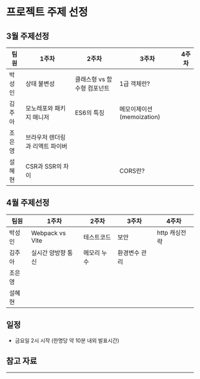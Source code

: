 # 프로젝트 주제 선정

## 3월 주제선정

| 팀원   | 1주차                           | 2주차                       | 3주차                     | 4주차 |
| ------ | ------------------------------- | --------------------------- | ------------------------- | ----- |
| 박성인 | 상태 불변성                     | 클래스형 vs 함수형 컴포넌트 | 1급 객체란?               |       |
| 김주아 | 모노레포와 패키지 매니저        | ES6의 특징                  | 메모이제이션(memoization) |
| 조은영 | 브라우저 렌더링과 리액트 파이버 |                             |                           |       |
| 설혜현 | CSR과 SSR의 차이                |                             | CORS란?                   |       |

## 4월 주제선정

| 팀원   | 1주차              | 2주차       | 3주차         | 4주차         |
| ------ | ------------------ | ----------- | ------------- | ------------- |
| 박성인 | Webpack vs Vite    | 테스트코드  | 보안          | http 캐싱전략 |
| 김주아 | 실시간 양방향 통신 | 메모리 누수 | 환경변수 관리 |               |
| 조은영 |                    |             |               |               |
| 설혜현 |                    |             |               |               |

## 일정

- 금요일 2시 시작 (한명당 약 10분 내외 발표시간)

## 참고 자료

---

